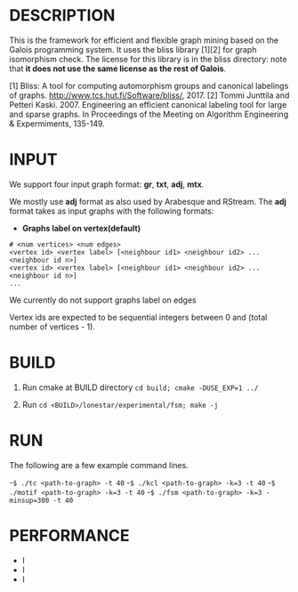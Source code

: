 DESCRIPTION 
===========

This is the framework for efficient and flexible graph mining based 
on the Galois programming system. It uses the bliss library [1][2] 
for graph isomorphism check. The license for this library is in the
bliss directory: note that **it does not use the same license as
the rest of Galois**.

[1] Bliss: A tool for computing automorphism groups and canonical 
labelings of graphs. http://www.tcs.hut.fi/Software/bliss/, 2017.
[2] Tommi Junttila and Petteri Kaski. 2007. Engineering an efficient 
canonical labeling tool for large and sparse graphs. In Proceedings 
of the Meeting on Algorithm Engineering & Expermiments, 135-149.

INPUT
===========

We support four input graph format: **gr**, **txt**, **adj**, **mtx**.

We mostly use **adj** format as also used by Arabesque and RStream.
The **adj** format takes as input graphs with the following formats:

* **Graphs label on vertex(default)**
```
# <num vertices> <num edges>
<vertex id> <vertex label> [<neighbour id1> <neighbour id2> ... <neighbour id n>]
<vertex id> <vertex label> [<neighbour id1> <neighbour id2> ... <neighbour id n>]
...
```

We currently do not support graphs label on edges

Vertex ids are expected to be sequential integers between 0 and (total number of vertices - 1).

BUILD
===========

1. Run cmake at BUILD directory `cd build; cmake -DUSE_EXP=1 ../`

2. Run `cd <BUILD>/lonestar/experimental/fsm; make -j`

RUN
===========

The following are a few example command lines.

-`$ ./tc <path-to-graph> -t 40`
-`$ ./kcl <path-to-graph> -k=3 -t 40`
-`$ ./motif <path-to-graph> -k=3 -t 40`
-`$ ./fsm <path-to-graph> -k=3 -minsup=300 -t 40`

PERFORMANCE
===========
- I
- I
- I
